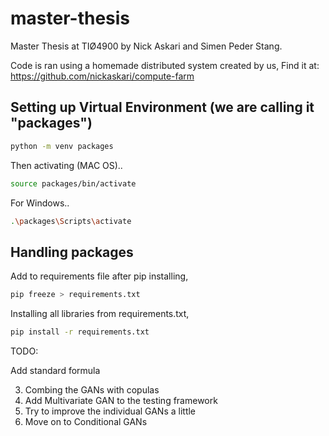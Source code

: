 # master-thesis
Master Thesis at TIØ4900 by Nick Askari and Simen Peder Stang.

Code is ran using a homemade distributed system created by us,
Find it at: https://github.com/nickaskari/compute-farm

## Setting up Virtual Environment (we are calling it "packages")

```sh
python -m venv packages 
```
Then activating (MAC OS)..
```sh
source packages/bin/activate
```
For Windows..
```sh
.\packages\Scripts\activate
```
## Handling packages
Add to requirements file after pip installing,
```sh
pip freeze > requirements.txt
```
Installing all libraries from requirements.txt,
```sh
pip install -r requirements.txt
```

TODO:

Add standard formula


3. Combing the GANs with copulas
4. Add Multivariate GAN to the testing framework
5. Try to improve the individual GANs a little
6. Move on to Conditional GANs
